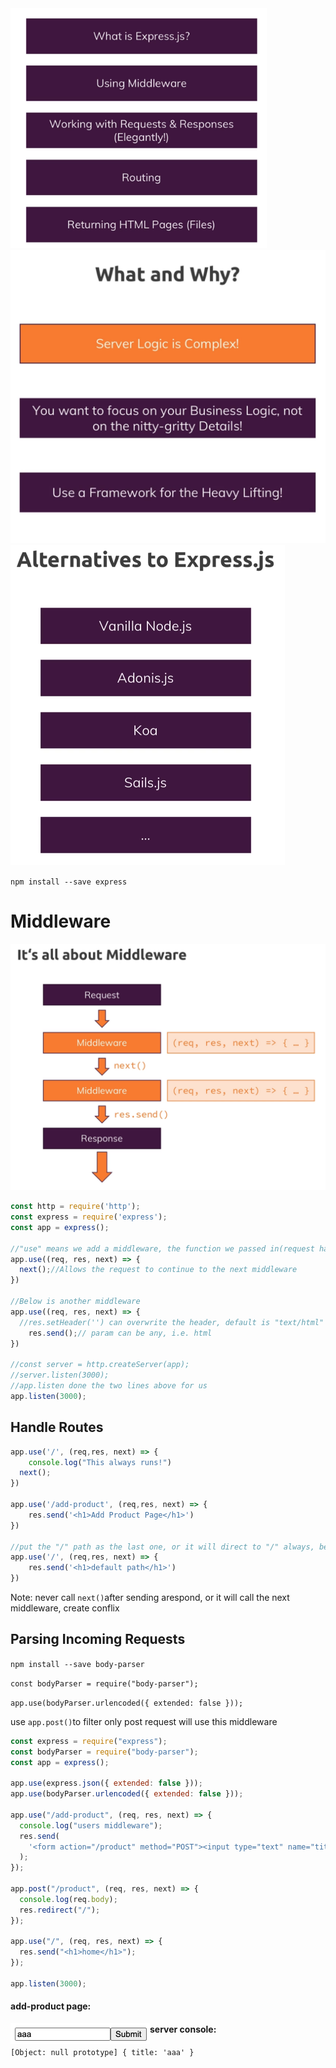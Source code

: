 <img src="index.assets/Screen Shot 2022-01-07 at 6.37.38 PM.png" alt="Screen Shot 2022-01-07 at 6.37.38 PM" style="zoom:40%;" />

<img src="index.assets/Screen Shot 2022-02-09 at 3.54.45 PM.png" alt="Screen Shot 2022-02-09 at 3.54.45 PM" style="zoom:50%;" />

<img src="index.assets/Screen Shot 2022-02-09 at 3.56.12 PM.png" alt="Screen Shot 2022-02-09 at 3.56.12 PM" style="zoom:50%;" />

`npm install --save express`

# Middleware

<img src="index.assets/Screen Shot 2022-02-09 at 4.04.49 PM.png" alt="Screen Shot 2022-02-09 at 4.04.49 PM" style="zoom:50%;" />

```js
const http = require('http');
const express = require('express');
const app = express();

//"use" means we add a middleware, the function we passed in(request handler) will be executed for every incoming request
app.use((req, res, next) => {
  next();//Allows the request to continue to the next middleware
})

//Below is another middleware
app.use((req, res, next) => {
  //res.setHeader('') can overwrite the header, default is "text/html"
	res.send();// param can be any, i.e. html
})

//const server = http.createServer(app);
//server.listen(3000);
//app.listen done the two lines above for us
app.listen(3000);
```

## Handle Routes

```js
app.use('/', (req,res, next) => {
	console.log("This always runs!")
  next();
})

app.use('/add-product', (req,res, next) => {
	res.send('<h1>Add Product Page</h1>')
})

//put the "/" path as the last one, or it will direct to "/" always, because "/" match first
app.use('/', (req,res, next) => {
	res.send('<h1>default path</h1>')
})
```

Note: never call `next()`after sending arespond, or it will call the next middleware, create conflix

## Parsing Incoming Requests

`npm install --save body-parser`

`const bodyParser = require("body-parser");`

`app.use(bodyParser.urlencoded({ extended: false }));`

use `app.post()`to filter only post request will use this middleware

```js
const express = require("express");
const bodyParser = require("body-parser");
const app = express();

app.use(express.json({ extended: false }));
app.use(bodyParser.urlencoded({ extended: false }));

app.use("/add-product", (req, res, next) => {
  console.log("users middleware");
  res.send(
    '<form action="/product" method="POST"><input type="text" name="title"><button type="submit">Submit</button></input></form>'
  );
});

app.post("/product", (req, res, next) => {
  console.log(req.body);
  res.redirect("/");
});

app.use("/", (req, res, next) => {
  res.send("<h1>home</h1>");
});

app.listen(3000);
```

#### add-product page:

<img src="index.assets/Screen Shot 2022-02-09 at 9.41.49 PM.png" alt="Screen Shot 2022-02-09 at 9.41.49 PM" style="zoom:50%;" align="left"/>

#### server console:

`[Object: null prototype] { title: 'aaa' }`

